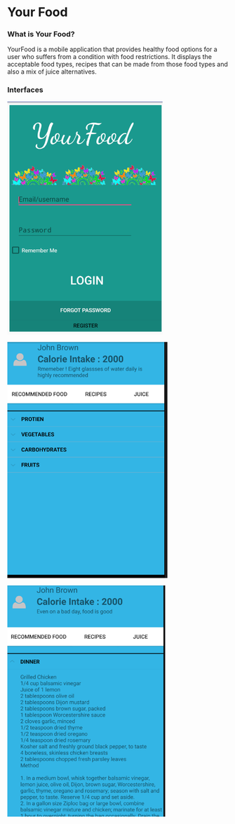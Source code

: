 Your Food 
============

### What is Your Food?

YourFood is a mobile application that provides healthy food options for a user who suffers from a condition with food restrictions. It displays the acceptable food types, recipes that can be made from those food types and also a mix of juice alternatives.

### Interfaces

![Alt text](https://github.com/jodz959/YourFood/blob/master/Capture1.PNG)

![Alt text](https://github.com/jodz959/YourFood/blob/master/Capture2.PNG)

![Alt text](https://github.com/jodz959/YourFood/blob/master/Capture3.PNG)
